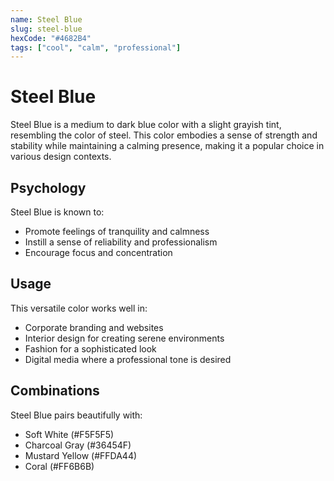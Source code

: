 ```yaml
---
name: Steel Blue
slug: steel-blue
hexCode: "#4682B4"
tags: ["cool", "calm", "professional"]
---
```


# Steel Blue

Steel Blue is a medium to dark blue color with a slight grayish tint, resembling the color of steel. This color embodies a sense of strength and stability while maintaining a calming presence, making it a popular choice in various design contexts.

## Psychology

Steel Blue is known to:
- Promote feelings of tranquility and calmness
- Instill a sense of reliability and professionalism
- Encourage focus and concentration

## Usage

This versatile color works well in:
- Corporate branding and websites
- Interior design for creating serene environments
- Fashion for a sophisticated look
- Digital media where a professional tone is desired

## Combinations

Steel Blue pairs beautifully with:
- Soft White (#F5F5F5)
- Charcoal Gray (#36454F)
- Mustard Yellow (#FFDA44)
- Coral (#FF6B6B)